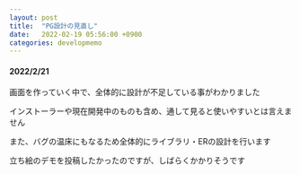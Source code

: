 ```yaml
---
layout: post
title:  "PG設計の見直し"
date:   2022-02-19 05:56:00 +0900
categories: developmemo
---
```


<!-- https://fuunacreative.github.io/SaltStone/ -->
<h4>2022/2/21</h4>
<p>画面を作っていく中で、全体的に設計が不足している事がわかりました</p>
<p>インストーラーや現在開発中のものも含め、通して見ると使いやすいとは言えません</p>
<p>また、バグの温床にもなるため全体的にライブラリ・ERの設計を行います</p>
<p>立ち絵のデモを投稿したかったのですが、しばらくかかりそうです</p>

